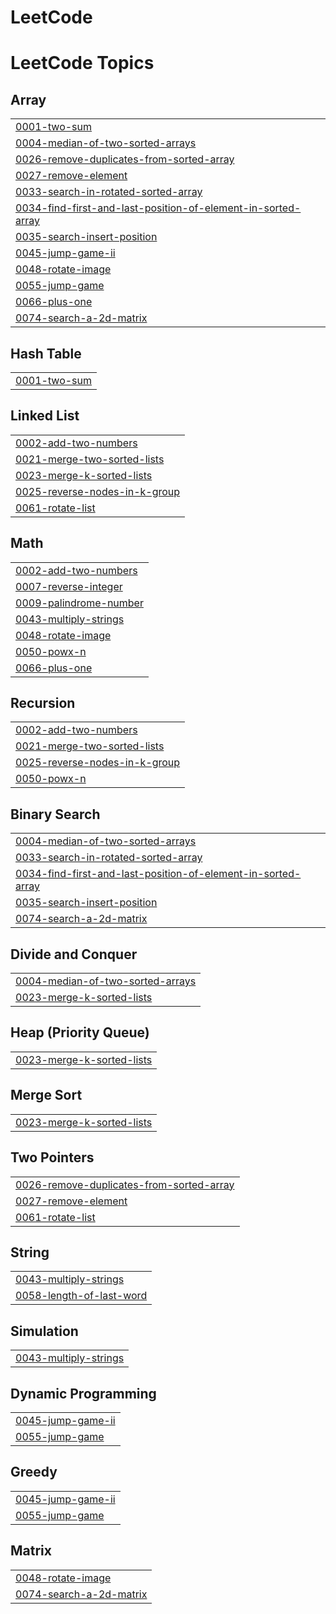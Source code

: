# LeetCode
<!---LeetCode Topics Start-->
# LeetCode Topics
## Array
|  |
| ------- |
| [0001-two-sum](https://github.com/Bharath1052/LeetCode/tree/master/0001-two-sum) |
| [0004-median-of-two-sorted-arrays](https://github.com/Bharath1052/LeetCode/tree/master/0004-median-of-two-sorted-arrays) |
| [0026-remove-duplicates-from-sorted-array](https://github.com/Bharath1052/LeetCode/tree/master/0026-remove-duplicates-from-sorted-array) |
| [0027-remove-element](https://github.com/Bharath1052/LeetCode/tree/master/0027-remove-element) |
| [0033-search-in-rotated-sorted-array](https://github.com/Bharath1052/LeetCode/tree/master/0033-search-in-rotated-sorted-array) |
| [0034-find-first-and-last-position-of-element-in-sorted-array](https://github.com/Bharath1052/LeetCode/tree/master/0034-find-first-and-last-position-of-element-in-sorted-array) |
| [0035-search-insert-position](https://github.com/Bharath1052/LeetCode/tree/master/0035-search-insert-position) |
| [0045-jump-game-ii](https://github.com/Bharath1052/LeetCode/tree/master/0045-jump-game-ii) |
| [0048-rotate-image](https://github.com/Bharath1052/LeetCode/tree/master/0048-rotate-image) |
| [0055-jump-game](https://github.com/Bharath1052/LeetCode/tree/master/0055-jump-game) |
| [0066-plus-one](https://github.com/Bharath1052/LeetCode/tree/master/0066-plus-one) |
| [0074-search-a-2d-matrix](https://github.com/Bharath1052/LeetCode/tree/master/0074-search-a-2d-matrix) |
## Hash Table
|  |
| ------- |
| [0001-two-sum](https://github.com/Bharath1052/LeetCode/tree/master/0001-two-sum) |
## Linked List
|  |
| ------- |
| [0002-add-two-numbers](https://github.com/Bharath1052/LeetCode/tree/master/0002-add-two-numbers) |
| [0021-merge-two-sorted-lists](https://github.com/Bharath1052/LeetCode/tree/master/0021-merge-two-sorted-lists) |
| [0023-merge-k-sorted-lists](https://github.com/Bharath1052/LeetCode/tree/master/0023-merge-k-sorted-lists) |
| [0025-reverse-nodes-in-k-group](https://github.com/Bharath1052/LeetCode/tree/master/0025-reverse-nodes-in-k-group) |
| [0061-rotate-list](https://github.com/Bharath1052/LeetCode/tree/master/0061-rotate-list) |
## Math
|  |
| ------- |
| [0002-add-two-numbers](https://github.com/Bharath1052/LeetCode/tree/master/0002-add-two-numbers) |
| [0007-reverse-integer](https://github.com/Bharath1052/LeetCode/tree/master/0007-reverse-integer) |
| [0009-palindrome-number](https://github.com/Bharath1052/LeetCode/tree/master/0009-palindrome-number) |
| [0043-multiply-strings](https://github.com/Bharath1052/LeetCode/tree/master/0043-multiply-strings) |
| [0048-rotate-image](https://github.com/Bharath1052/LeetCode/tree/master/0048-rotate-image) |
| [0050-powx-n](https://github.com/Bharath1052/LeetCode/tree/master/0050-powx-n) |
| [0066-plus-one](https://github.com/Bharath1052/LeetCode/tree/master/0066-plus-one) |
## Recursion
|  |
| ------- |
| [0002-add-two-numbers](https://github.com/Bharath1052/LeetCode/tree/master/0002-add-two-numbers) |
| [0021-merge-two-sorted-lists](https://github.com/Bharath1052/LeetCode/tree/master/0021-merge-two-sorted-lists) |
| [0025-reverse-nodes-in-k-group](https://github.com/Bharath1052/LeetCode/tree/master/0025-reverse-nodes-in-k-group) |
| [0050-powx-n](https://github.com/Bharath1052/LeetCode/tree/master/0050-powx-n) |
## Binary Search
|  |
| ------- |
| [0004-median-of-two-sorted-arrays](https://github.com/Bharath1052/LeetCode/tree/master/0004-median-of-two-sorted-arrays) |
| [0033-search-in-rotated-sorted-array](https://github.com/Bharath1052/LeetCode/tree/master/0033-search-in-rotated-sorted-array) |
| [0034-find-first-and-last-position-of-element-in-sorted-array](https://github.com/Bharath1052/LeetCode/tree/master/0034-find-first-and-last-position-of-element-in-sorted-array) |
| [0035-search-insert-position](https://github.com/Bharath1052/LeetCode/tree/master/0035-search-insert-position) |
| [0074-search-a-2d-matrix](https://github.com/Bharath1052/LeetCode/tree/master/0074-search-a-2d-matrix) |
## Divide and Conquer
|  |
| ------- |
| [0004-median-of-two-sorted-arrays](https://github.com/Bharath1052/LeetCode/tree/master/0004-median-of-two-sorted-arrays) |
| [0023-merge-k-sorted-lists](https://github.com/Bharath1052/LeetCode/tree/master/0023-merge-k-sorted-lists) |
## Heap (Priority Queue)
|  |
| ------- |
| [0023-merge-k-sorted-lists](https://github.com/Bharath1052/LeetCode/tree/master/0023-merge-k-sorted-lists) |
## Merge Sort
|  |
| ------- |
| [0023-merge-k-sorted-lists](https://github.com/Bharath1052/LeetCode/tree/master/0023-merge-k-sorted-lists) |
## Two Pointers
|  |
| ------- |
| [0026-remove-duplicates-from-sorted-array](https://github.com/Bharath1052/LeetCode/tree/master/0026-remove-duplicates-from-sorted-array) |
| [0027-remove-element](https://github.com/Bharath1052/LeetCode/tree/master/0027-remove-element) |
| [0061-rotate-list](https://github.com/Bharath1052/LeetCode/tree/master/0061-rotate-list) |
## String
|  |
| ------- |
| [0043-multiply-strings](https://github.com/Bharath1052/LeetCode/tree/master/0043-multiply-strings) |
| [0058-length-of-last-word](https://github.com/Bharath1052/LeetCode/tree/master/0058-length-of-last-word) |
## Simulation
|  |
| ------- |
| [0043-multiply-strings](https://github.com/Bharath1052/LeetCode/tree/master/0043-multiply-strings) |
## Dynamic Programming
|  |
| ------- |
| [0045-jump-game-ii](https://github.com/Bharath1052/LeetCode/tree/master/0045-jump-game-ii) |
| [0055-jump-game](https://github.com/Bharath1052/LeetCode/tree/master/0055-jump-game) |
## Greedy
|  |
| ------- |
| [0045-jump-game-ii](https://github.com/Bharath1052/LeetCode/tree/master/0045-jump-game-ii) |
| [0055-jump-game](https://github.com/Bharath1052/LeetCode/tree/master/0055-jump-game) |
## Matrix
|  |
| ------- |
| [0048-rotate-image](https://github.com/Bharath1052/LeetCode/tree/master/0048-rotate-image) |
| [0074-search-a-2d-matrix](https://github.com/Bharath1052/LeetCode/tree/master/0074-search-a-2d-matrix) |
<!---LeetCode Topics End-->